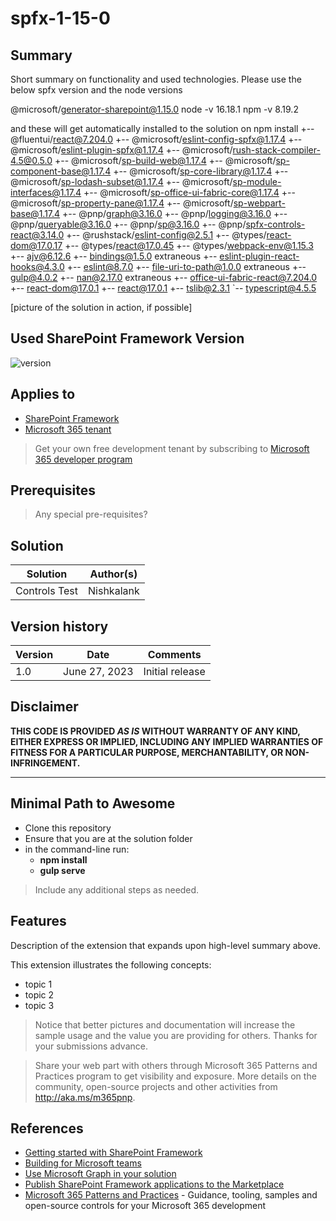 # spfx-1-15-0

## Summary

Short summary on functionality and used technologies.
Please use the below spfx version and the node versions

@microsoft/generator-sharepoint@1.15.0
node -v 16.18.1
npm -v 8.19.2

and these will get automatically installed to the solution on npm install
+-- @fluentui/react@7.204.0
+-- @microsoft/eslint-config-spfx@1.17.4
+-- @microsoft/eslint-plugin-spfx@1.17.4
+-- @microsoft/rush-stack-compiler-4.5@0.5.0
+-- @microsoft/sp-build-web@1.17.4
+-- @microsoft/sp-component-base@1.17.4
+-- @microsoft/sp-core-library@1.17.4
+-- @microsoft/sp-lodash-subset@1.17.4
+-- @microsoft/sp-module-interfaces@1.17.4
+-- @microsoft/sp-office-ui-fabric-core@1.17.4
+-- @microsoft/sp-property-pane@1.17.4
+-- @microsoft/sp-webpart-base@1.17.4
+-- @pnp/graph@3.16.0
+-- @pnp/logging@3.16.0
+-- @pnp/queryable@3.16.0
+-- @pnp/sp@3.16.0
+-- @pnp/spfx-controls-react@3.14.0
+-- @rushstack/eslint-config@2.5.1
+-- @types/react-dom@17.0.17
+-- @types/react@17.0.45
+-- @types/webpack-env@1.15.3
+-- ajv@6.12.6
+-- bindings@1.5.0 extraneous
+-- eslint-plugin-react-hooks@4.3.0
+-- eslint@8.7.0
+-- file-uri-to-path@1.0.0 extraneous
+-- gulp@4.0.2
+-- nan@2.17.0 extraneous
+-- office-ui-fabric-react@7.204.0
+-- react-dom@17.0.1
+-- react@17.0.1
+-- tslib@2.3.1
`-- typescript@4.5.5


[picture of the solution in action, if possible]

## Used SharePoint Framework Version

![version](https://img.shields.io/badge/version-1.17.4-green.svg)

## Applies to

- [SharePoint Framework](https://aka.ms/spfx)
- [Microsoft 365 tenant](https://docs.microsoft.com/en-us/sharepoint/dev/spfx/set-up-your-developer-tenant)

> Get your own free development tenant by subscribing to [Microsoft 365 developer program](http://aka.ms/o365devprogram)

## Prerequisites

> Any special pre-requisites?

## Solution

| Solution    | Author(s)                                               |
| ----------- | ------------------------------------------------------- |
| Controls Test | Nishkalank |

## Version history

| Version | Date             | Comments        |
| ------- | ---------------- | --------------- |
| 1.0     | June 27, 2023 | Initial release |

## Disclaimer

**THIS CODE IS PROVIDED _AS IS_ WITHOUT WARRANTY OF ANY KIND, EITHER EXPRESS OR IMPLIED, INCLUDING ANY IMPLIED WARRANTIES OF FITNESS FOR A PARTICULAR PURPOSE, MERCHANTABILITY, OR NON-INFRINGEMENT.**

---

## Minimal Path to Awesome

- Clone this repository
- Ensure that you are at the solution folder
- in the command-line run:
  - **npm install**
  - **gulp serve**

> Include any additional steps as needed.

## Features

Description of the extension that expands upon high-level summary above.

This extension illustrates the following concepts:

- topic 1
- topic 2
- topic 3

> Notice that better pictures and documentation will increase the sample usage and the value you are providing for others. Thanks for your submissions advance.

> Share your web part with others through Microsoft 365 Patterns and Practices program to get visibility and exposure. More details on the community, open-source projects and other activities from http://aka.ms/m365pnp.

## References

- [Getting started with SharePoint Framework](https://docs.microsoft.com/en-us/sharepoint/dev/spfx/set-up-your-developer-tenant)
- [Building for Microsoft teams](https://docs.microsoft.com/en-us/sharepoint/dev/spfx/build-for-teams-overview)
- [Use Microsoft Graph in your solution](https://docs.microsoft.com/en-us/sharepoint/dev/spfx/web-parts/get-started/using-microsoft-graph-apis)
- [Publish SharePoint Framework applications to the Marketplace](https://docs.microsoft.com/en-us/sharepoint/dev/spfx/publish-to-marketplace-overview)
- [Microsoft 365 Patterns and Practices](https://aka.ms/m365pnp) - Guidance, tooling, samples and open-source controls for your Microsoft 365 development

